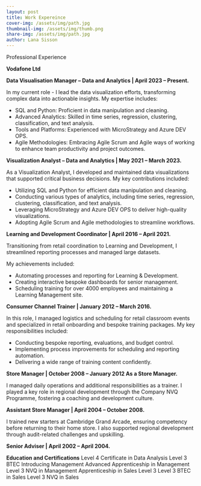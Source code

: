 ```yaml
---
layout: post
title: Work Expereince
cover-img: /assets/img/path.jpg
thumbnail-img: /assets/img/thumb.png
share-img: /assets/img/path.jpg
author: Lana Sisson
---
```


Professional Experience

**Vodafone Ltd**

**Data Visualisation Manager – Data and Analytics | April 2023 – Present.** 

In my current role - I lead the data visualization efforts, transforming complex data into actionable insights. My expertise includes:

* SQL and Python: Proficient in data manipulation and cleaning.
* Advanced Analytics: Skilled in time series, regression, clustering, classification, and text analysis.
* Tools and Platforms: Experienced with MicroStrategy and Azure DEV OPS.
* Agile Methodologies: Embracing Agile Scrum and Agile ways of working to enhance team productivity and project outcomes.

**Visualization Analyst – Data and Analytics | May 2021 – March 2023.**

As a Visualization Analyst, I developed and maintained data visualizations that supported critical business decisions. My key contributions included:

* Utilizing SQL and Python for efficient data manipulation and cleaning.
* Conducting various types of analytics, including time series, regression, clustering, classification, and text analysis.
* Leveraging MicroStrategy and Azure DEV OPS to deliver high-quality visualizations.
* Adopting Agile Scrum and Agile methodologies to streamline workflows.

**Learning and Development Coordinator | April 2016 – April 2021.**

Transitioning from retail coordination to Learning and Development, I streamlined reporting processes and managed large datasets. 

My achievements included:
* Automating processes and reporting for Learning & Development.
* Creating interactive bespoke dashboards for senior management.
* Scheduling training for over 4000 employees and maintaining a Learning Management site.

**Consumer Channel Trainer | January 2012 – March 2016.**

In this role, I managed logistics and scheduling for retail classroom events and specialized in retail onboarding and bespoke training packages. 
My key responsibilities included:

* Conducting bespoke reporting, evaluations, and budget control.
* Implementing process improvements for scheduling and reporting automation.
* Delivering a wide range of training content confidently.

**Store Manager | October 2008 – January 2012 As a Store Manager.** 

I managed daily operations and additional responsibilities as a trainer. I played a key role in regional development through the Company NVQ Programme, fostering a coaching and development culture.

**Assistant Store Manager | April 2004 – October 2008.**

I trained new starters at Cambridge Grand Arcade, ensuring competency before returning to their home store. I also supported regional development through audit-related challenges and upskilling.

**Senior Adviser | April 2002 – April 2004.**

**Education and Certifications**
Level 4 Certificate in Data Analysis
Level 3 BTEC Introducing Management
Advanced Apprenticeship in Management
Level 3 NVQ in Management
Apprenticeship in Sales Level 3
Level 3 BTEC in Sales
Level 3 NVQ in Sales
